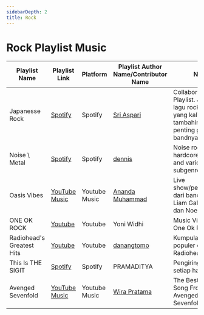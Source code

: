 ```yaml
---
sidebarDepth: 2
title: Rock
---
```


# Rock Playlist Music

| Playlist Name | Playlist Link | Platform | Playlist Author Name/Contributor Name | Note | Subgenre |
| -------------- |-------------- | -------- | ------- | ------- | -------- |
| Japanesse Rock | [Spotify](https://open.spotify.com/playlist/30byzftTDKhmWiWnaxdSGx?si=5CAsfLlCTMGZupCt7dTXtQ) | Spotify | [Sri Aspari](https://github.com/siarie) | Collaborative Playlist. Jika ada lagu rock jepang yang kalian suka tambahin aja. Yang penting genre bandnya rock. | - |
| Noise \ Metal | [Spotify](https://open.spotify.com/playlist/2mFPFH6GHV1bnMppxm6ia7?si=9cee245004fb4f6e) | Spotify | [dennis](https://open.spotify.com/user/21wpzhpcsy54t5d3ontmx6z5i?si=1a1bbb71e8224001) | Noise rock, hardcore punk, and various metal subgenres. | - |
| Oasis Vibes | [YouTube Music](https://music.youtube.com/playlist?list=PLAX10KNwrIBWdK5ddsFIEBFy7LqiLKXSy) | Youtube Music  | [Ananda Muhammad](https://github.com/handa26) | Live show/performance dari band Oasis, Liam Gallagher dan Noel Gallager | Britpop |
| ONE OK ROCK | [Youtube](https://www.youtube.com/playlist?list=PLD806AE5F989D725E) | Youtube | Yoni Widhi | Music Video dari One Ok Rock | - |
| Radiohead's Greatest Hits | [Youtube](https://www.youtube.com/playlist?list=PL2972775435A2A8BE) | Youtube | [danangtomo](https://github.com/danangtomo) | Kumpulan lagu populer dari Radiohead | Britpop |
| This Is THE SIGIT | [Spotify](https://open.spotify.com/playlist/7Fiwgx0MItENKzeGwqkkjh?si=z4DA9vcATym2v06ImuwFhA) | Spotify | PRAMADITYA | Pengiring ngoding setiap hari. | - |
| Avenged Sevenfold | [YouTube Music](https://music.youtube.com/playlist?list=OLAK5uy_nS1FUxKffdfsHHCSfhSERJZHqRDtTmqJM) | Youtube Music  | [Wira Pratama](https://github.com/wirapratamaz) | The Best Playlist Song From Avenged Sevenfold | Britpop |